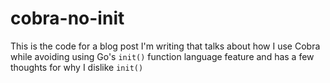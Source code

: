 # cobra-no-init
This is the code for a blog post I'm writing that talks about how I use Cobra
while avoiding using Go's `init()` function language feature and has a few
thoughts for why I dislike `init()`
